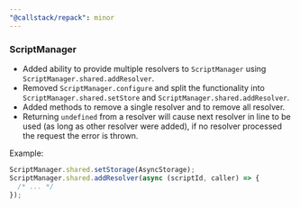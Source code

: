 ```yaml
---
"@callstack/repack": minor
---
```


### ScriptManager

- Added ability to provide multiple resolvers to `ScriptManager` using `ScriptManager.shared.addResolver`.
- Removed `ScriptManager.configure` and split the functionality into `ScriptManager.shared.setStore` and `ScriptManager.shared.addResolver`.
- Added methods to remove a single resolver and to remove all resolver.
- Returning `undefined` from a resolver will cause next resolver in line to be used (as long as other resolver were added), if no resolver processed the request the error is thrown.

Example:

```js
ScriptManager.shared.setStorage(AsyncStorage);
ScriptManager.shared.addResolver(async (scriptId, caller) => {
  /* ... */
});
```
